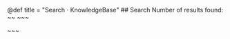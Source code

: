 @def title = "Search ⋅ KnowledgeBase" ## Search Number of results found: ~~~<span id="resultCount"></span>~~~ ~~~ <div id="searchResults"></div> ~~~
